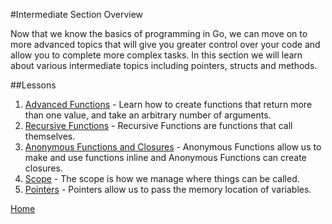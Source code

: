 #Intermediate Section Overview

Now that we know the basics of programming in Go, we can move on to more advanced topics that will give you greater control over your code and allow you to complete more complex tasks. In this section we will learn about various intermediate topics including pointers, structs and methods.

##Lessons

1. [Advanced Functions](adv-func/adv-func.md) - Learn how to create functions that return more than one value, and take an arbitrary number of arguments.
1. [Recursive Functions](recursive-functions/recursive-functions.md) - Recursive Functions are functions that call themselves.
1. [Anonymous Functions and Closures](anonymous-functions-closures/anonymous-functions-closures.md) - Anonymous Functions allow us to make and use functions inline and Anonymous Functions can create closures.
1. [Scope](scope/scope.md) - The scope is how we manage where things can be called.
1. [Pointers](pointers/pointers.md) - Pointers allow us to pass the memory location of variables.

[Home](../README.md)

